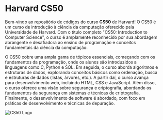 # Harvard CS50

Bem-vindo ao repositório de códigos do curso **CS50** de Harvard! O CS50 é um curso de introdução à ciência da computação oferecido pela Universidade de Harvard. Com o título completo "CS50: Introduction to Computer Science", o curso é amplamente reconhecido por sua abordagem abrangente e desafiadora ao ensino de programação e conceitos fundamentais da ciência da computação.

O CS50 cobre uma ampla gama de tópicos essenciais, começando com os fundamentos da programação, onde os alunos são introduzidos a linguagens como C, Python e SQL. Em seguida, o curso aborda algoritmos e estruturas de dados, explorando conceitos básicos como ordenação, busca e estruturas de dados (listas, árvores, etc.). A partir daí, o curso avança para desenvolvimento web, incluindo HTML, CSS e JavaScript. Além disso, o curso oferece uma visão sobre segurança e criptografia, abordando os fundamentos da segurança em sistemas e técnicas de criptografia. Finalmente, o desenvolvimento de software é abordado, com foco em práticas de desenvolvimento e técnicas de depuração.

![CS50 Logo](https://www.estudarfora.org.br/wp-content/uploads/2020/09/FE-EF.jpg.webp)


